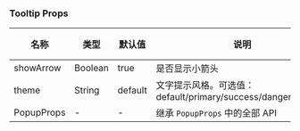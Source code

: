 
### Tooltip Props
名称 | 类型 | 默认值 | 说明 | 必传
-- | -- | -- | -- | --
showArrow | Boolean | true | 是否显示小箭头 | N
theme | String | default | 文字提示风格。可选值：default/primary/success/danger/warning | N
PopupProps | - | - | 继承 `PopupProps` 中的全部 API | N